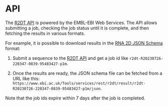 # API

The [R2DT API](https://www.ebi.ac.uk/Tools/common/tools/help/index.html?tool=r2dt) is powered by the EMBL-EBI Web Services. The API allows submitting a job, checking the job status until it is complete, and then fetching the results in various formats.

For example, it is possible to download results in the [RNA 2D JSON Schema](https://github.com/LDWLab/RNA2D-data-schema/) format:

1. Submit a sequence to the [R2DT API](https://www.ebi.ac.uk/Tools/common/tools/help/index.html?tool=r2dt) and get a job id like `r2dt-R20230726-220347-0839-95483427-p1m`.

1. Once the results are ready, the JSON schema file can be fetched from a URL like this: `https://www.ebi.ac.uk/Tools/services/rest/r2dt/result/r2dt-R20230726-220347-0839-95483427-p1m/json`.

Note that the job ids expire within 7 days after the job is completed.
